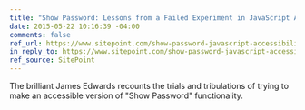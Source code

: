 ```yaml
---
title: "Show Password: Lessons from a Failed Experiment in JavaScript Accessibility"
date: 2015-05-22 10:16:39 -04:00
comments: false
ref_url: https://www.sitepoint.com/show-password-javascript-accessibility/
in_reply_to: https://www.sitepoint.com/show-password-javascript-accessibility/
ref_source: SitePoint
---
```


The brilliant James Edwards recounts the trials and tribulations of trying to make an accessible version of "Show Password" functionality.